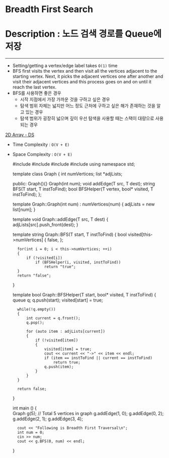 # Breadth First Search

# Description : 노드 검색 경로를 Queue에 저장

---

- Setting/getting a vertex/edge label takes `O(1)` time
- BFS first visits the vertex and then visit all the vertices adjacent to the starting vertex. Next, it picks the adjacent vertices one after another and visit their adjacent vertices and this process goes on and on until it reach the last vertex.
- BFS를 사용하면 좋은 경우
    - 시작 지점에서 가장 가까운 것을 구하고 싶은 경우
    - 탐색 범위 자체는 넓지만 어느 정도 근처에 구하고 싶은 해가 존재하는 것을 알고 있는 경우
    - 탐색 범위가 굉장히 넓으며 깊이 우선 탐색을 사용할 때는 스택이 대량으로 사용되는 경우

[2D Array - DS](Breadth%20First%20Search/2D%20Array%20DS.md)

- Time Complexity : `O(V + E)`
- Space Complexity : `O(V + E)`

    #include <iostream>
    #include <list>
    #include <queue>
    #include <string>
    using namespace std;
    
    template <typename T>
    class Graph
    {
    	int numVertices;
    	list<T> *adjLists;
    
    public:
    	Graph(){}
    	Graph(int num);
    	void addEdge(T src, T dest);
    	string BFS(T start, T instToFind);
    	bool BFSHelper(T vertex, bool* visited, T instToFind);
    };
    
    template <typename T>
    Graph<T>::Graph(int num) : numVertices(num)
    {
    	adjLists = new list<T>[num];
    }
    
    template <typename T>
    void Graph<T>::addEdge(T src, T dest)
    {
    	adjLists[src].push_front(dest);
    }
    
    template<typename T>
    string Graph<T>::BFS(T start, T instToFind)
    {
    	bool visited[this->numVertices] { false, };
    	
    	for(int i = 0; i < this->numVertices; ++i)
    	{
    		if (!visited[i])
    			if (BFSHelper(i, visited, instToFind))
    				return "true";
    	}
    	return "false";
    }
    
    template <typename T>
    bool Graph<T>::BFSHelper(T start, bool* visited, T instToFind)
    {
    	queue<T> q;
    	q.push(start);
    	visited[start] = true;
    
    	while(!q.empty())
    	{
    		int current = q.front();
    		q.pop();
    
    		for (auto item : adjLists[current])
    		{
    			if (!visited[item])
    			{
    				visited[item] = true;
    				cout << current << "->" << item << endl;
    				if (item == instToFind || current == instToFind)
    					return true;
    				q.push(item); 
    			}
    		}
    	}
    
    	return false;
    }
    
    int main ()
    {	
        Graph<int> g(5); // Total 5 vertices in graph
        g.addEdge(1, 0);
        g.addEdge(0, 2);
        g.addEdge(2, 1);
        g.addEdge(3, 4);
     
        cout << "Following is Breadth First Traversal\n";
        int num = 0;
    	cin >> num;
    	cout << g.BFS(0, num) << endl;
    }
